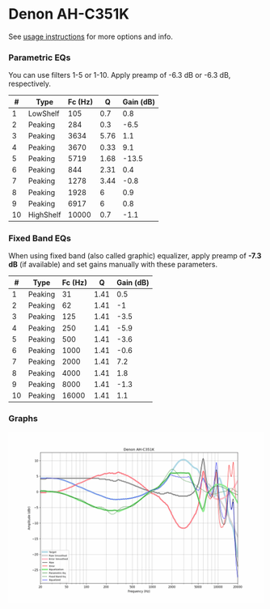 # Denon AH-C351K
See [usage instructions](https://github.com/jaakkopasanen/AutoEq#usage) for more options and info.

### Parametric EQs
You can use filters 1-5 or 1-10. Apply preamp of -6.3 dB or -6.3 dB, respectively.

|   # | Type      |   Fc (Hz) |    Q |   Gain (dB) |
|-----|-----------|-----------|------|-------------|
|   1 | LowShelf  |       105 | 0.7  |         0.8 |
|   2 | Peaking   |       284 | 0.3  |        -6.5 |
|   3 | Peaking   |      3634 | 5.76 |         1.1 |
|   4 | Peaking   |      3670 | 0.33 |         9.1 |
|   5 | Peaking   |      5719 | 1.68 |       -13.5 |
|   6 | Peaking   |       844 | 2.31 |         0.4 |
|   7 | Peaking   |      1278 | 3.44 |        -0.8 |
|   8 | Peaking   |      1928 | 6    |         0.9 |
|   9 | Peaking   |      6917 | 6    |         0.8 |
|  10 | HighShelf |     10000 | 0.7  |        -1.1 |

### Fixed Band EQs
When using fixed band (also called graphic) equalizer, apply preamp of **-7.3 dB** (if available) and set gains manually with these parameters.

|   # | Type    |   Fc (Hz) |    Q |   Gain (dB) |
|-----|---------|-----------|------|-------------|
|   1 | Peaking |        31 | 1.41 |         0.5 |
|   2 | Peaking |        62 | 1.41 |        -1   |
|   3 | Peaking |       125 | 1.41 |        -3.5 |
|   4 | Peaking |       250 | 1.41 |        -5.9 |
|   5 | Peaking |       500 | 1.41 |        -3.6 |
|   6 | Peaking |      1000 | 1.41 |        -0.6 |
|   7 | Peaking |      2000 | 1.41 |         7.2 |
|   8 | Peaking |      4000 | 1.41 |         1.8 |
|   9 | Peaking |      8000 | 1.41 |        -1.3 |
|  10 | Peaking |     16000 | 1.41 |         1.1 |

### Graphs
![](./Denon%20AH-C351K.png)
